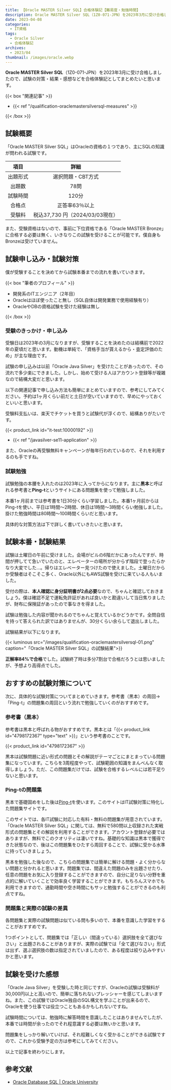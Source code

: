 ```yaml
---
title: 【Oracle MASTER Silver SQL】合格体験記【難易度・勉強時間】
description: Oracle MASTER Silver SQL（1Z0-071-JPN）を2023年3月に受け合格しましたので、試験の対策・結果・感想などを合格体験記としてまとめたいと思います。
date: 2023-04-08
categories: 
  - IT資格
tags: 
  - Oracle Silver
  - 合格体験記
archives: 
  - 2023/04
thumbnail: /images/oracle.webp
---
```


**Oracle MASTER Silver SQL**（1Z0-071-JPN）を2023年3月に受け合格しましたので、試験の対策・結果・感想などを合格体験記としてまとめたいと思います。

<!--more-->

{{< box "関連記事" >}}
<ul>
<li>{{< ref "/qualification-oraclemastersilversql-measures" >}}</li>
</ul>
{{< /box >}}

## 試験概要

「Oracle MASTER Silver SQL」はOracleの資格の１つであり、主にSQLの知識が問われる試験です。

|項目|詳細|
| :---: | :---: |
|出題形式|選択問題・CBT方式|
|出題数|78問|
|試験時間|120分|
|合格点|正答率63％以上|
|受験料|税込37,730 円（2024/03/03現在）|

また、受験資格はないので、事前に下位資格である「Oracle MASTER Bronze」に合格する必要は無く、いきなりこの試験を受けることが可能です。僕自身もBronzeは受けていません。

## 試験申し込み・試験対策

僕が受験することを決めてから試験本番までの流れを書いていきます。

{{< box "筆者のプロフィール" >}}
<ul>
<li>開発系のITエンジニア（2年目）</li>
<li>Oracleはほぼ使ったこと無し（SQL自体は開発業務で使用経験有り）</li>
<li>OracleやDBの資格試験を受けた経験は無し</li>
</ul>
{{< /box >}}

### 受験のきっかけ・申し込み

受験日は2023年の3月になりますが、受験することを決めたのは結構前で2022年の夏頃だと思います。動機は単純で、「資格手当が貰えるから・査定評価のため」が主な理由です。

試験の申し込みは以前「Oracle Java Silver」を受けたことがあったので、その流れで多少楽にできました。しかし、始めて受ける人はアカウント登録等が複雑なので結構大変だと思います。

以下の関連記事で申し込み方法も簡単にまとめていますので、参考にしてみてください。予約は1ヶ月くらい前だと土日が空いていますので、早めにやっておくといいと思います。

受験料支払いは、楽天でチケットを買うと試験代が浮くので、結構ありがたいです。

{{< product_link id="it-test:10000192" >}}

* {{< ref "/javasilver-se11-application" >}}

また、Oracleの再受験無料キャンペーンが毎年行われているので、それを利用するのも手ですね。

### 試験勉強

試験勉強の本腰を入れたのは2023年に入ってからになります。主に**黒本**と呼ばれる参考書と**Ping-t**というサイトにある問題集を使って勉強しました。

本番1ヶ月前までは参考書を1日30分くらい学習しました。本番1ヶ月前からはPing-tを使い、平日は1時間～2時間、休日は1時間～3時間くらい勉強しました。掛けた勉強時間は80時間～100時間くらいだと思います。

具体的な対策方法は下で詳しく書いていきたいと思います。

## 試験本番・試験結果

試験は土曜日の午前に受けました。会場がビルの6階だかにあったんですが、時間が押してて急いでいたのと、エレベーターの場所が分からず階段で登ったらかなり大変でした…。帰りはエレベーター見つけたので使えました。土曜日だからか受験者はそこそこ多く、Oracle以外にもAWS試験を受けに来ている人もいました。

受付の際は、**本人確認に身分証明書が2点必要**なので、ちゃんと確認しておきましょう。僕は確認不足で運転免許証があれば良いかと勘違いして当日焦りましたが、財布に保険証があったので事なきを得ました。

試験は勉強した内容が聞かれるのでちゃんと覚えているかどうかです。全問自信を持って答えられた訳ではありませんが、30分くらい余らして退出しました。

試験結果が以下になります。

{{< luminous src="/images/qualification-oraclemastersilversql-01.png" caption="「Oracle MASTER Silver SQL」の試験結果">}}

**正解率84%で合格**でした。試験終了時は多分7割台で合格だろうとは思いましたが、予想より高得点でした。

## おすすめの試験対策について

次に、具体的な試験対策についてまとめていきます。参考書（黒本）の周回→「Ping-t」の問題集の周回という流れで勉強していくのがおすすめです。

### 参考書（黒本）

参考書は黒本と呼ばれる物がおすすめです。黒本とは「{{< product_link id="4798172367" type="text" >}}」という参考書のことです。

{{< product_link id="4798172367" >}}

黒本は試験問題に近い形式の問題とその解説がテーマごとにまとまっている問題集になっています。こちらを3周程度やって、試験範囲の知識をまんべんなく取得しましょう。ただ、この問題集だけでは、試験を合格するレベルには若干足りないと思います。

### Ping-tの問題集

黒本で基礎固めをした後は[Ping-t](https://mondai.ping-t.com/g)を使います。このサイトはIT試験対策に特化した問題集サイトです。

このサイトでは、各IT試験に対応した有料・無料の問題集が用意されています。「Oracle MASTER Silver SQL」に関しては、無料で580問以上収録された実戦形式の問題集とその解説を利用することができます。アカウント登録が必要ではありますが、無料でこのクオリティは凄いですね。基礎的な知識は黒本で獲得できた状態なので、後はこの問題集をひたすら周回することで、試験に受かる水準に持っていきましょう。

黒本を勉強した後なので、こちらの問題集では簡単に解ける問題・よく分からない問題と分かれると思います。問題集では、間違えた問題のみを出題させたり、任意の問題をお気に入り登録することができますので、自分に足りない分野を重点的に解いていくことで効率良く学習することができます。もちろんスマホでも利用できますので、通勤時間や空き時間にもサッと勉強することができるのも利点ですね。

### 問題集と実際の試験の差異

各問題集と実際の試験問題は似ている問も多いので、本番を意識した学習をすることがおすすめです。

1つポイントとして、問題集では「正しい（間違っている）選択肢を全て選びなさい」と出題されることがありますが、実際の試験では「全て選びなさい」形式は出ず、選ぶ選択肢の数は指定されていましたので、ある程度は絞り込みやすいかと思います。

## 試験を受けた感想

「Oracle Java Silver」を受験した時と同じですが、Oracleの試験は受験料が30,000円以上と高いので、簡単に落ちれないプレッシャーを感じてしまいますね。また、この試験ではOracle独自のSQL構文を学ぶことが出来るので、Oracleを使う仕事では役立つこともあるかもしれないですね。

試験時間については、勉強時に解答時間を意識したことはありませんでしたが、本番では時間が余ったのでそれ程意識する必要は無いかと思います。

問題集をしっかり解いていけば、それ程難しくなく受かることができる試験ですので、これから受験予定の方は参考にしてみてください。

以上で記事を終わりにします。

## 参考文献

* [Oracle Database SQL | Oracle University](https://education.oracle.com/ja/oracle-database-sql/pexam_1Z0-071)